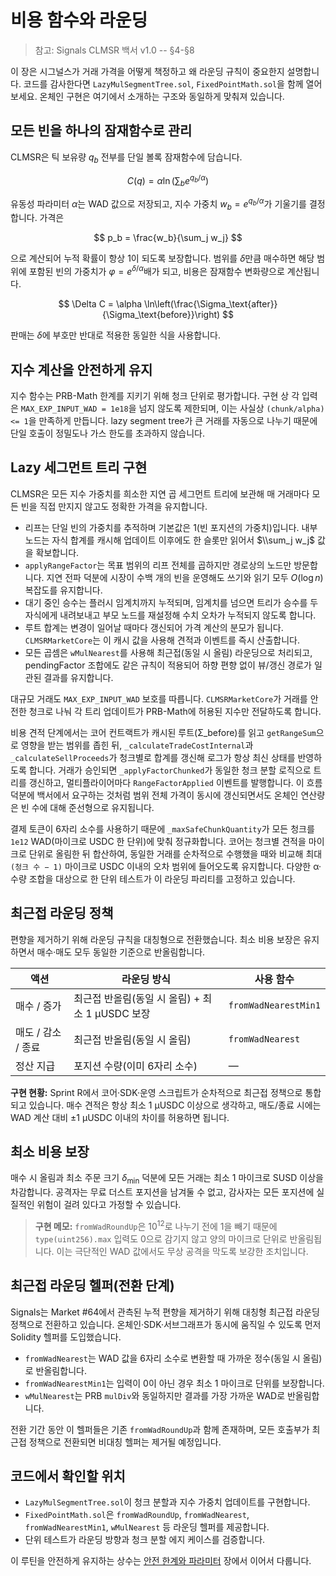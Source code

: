 # 비용 함수와 라운딩

> 참고: Signals CLMSR 백서 v1.0 -- §4-§8

이 장은 시그널스가 거래 가격을 어떻게 책정하고 왜 라운딩 규칙이 중요한지 설명합니다. 코드를 감사한다면 `LazyMulSegmentTree.sol`, `FixedPointMath.sol`을 함께 열어 보세요. 온체인 구현은 여기에서 소개하는 구조와 동일하게 맞춰져 있습니다.

## 모든 빈을 하나의 잠재함수로 관리

CLMSR은 틱 보유량 $q_b$ 전부를 단일 볼록 잠재함수에 담습니다.

$$
C(q) = \alpha \ln \left( \sum_b e^{q_b / \alpha} \right)
$$

유동성 파라미터 $\alpha$는 WAD 값으로 저장되고, 지수 가중치 $w_b = e^{q_b/\alpha}$가 기울기를 결정합니다. 가격은

$$
p_b = \frac{w_b}{\sum_j w_j}
$$

으로 계산되어 누적 확률이 항상 1이 되도록 보장합니다. 범위를 $\delta$만큼 매수하면 해당 범위에 포함된 빈의 가중치가 $\varphi = e^{\delta/\alpha}$배가 되고, 비용은 잠재함수 변화량으로 계산됩니다.

$$
\Delta C = \alpha \ln\left(\frac{\Sigma_\text{after}}{\Sigma_\text{before}}\right)
$$

판매는 $\delta$에 부호만 반대로 적용한 동일한 식을 사용합니다.

## 지수 계산을 안전하게 유지

지수 함수는 PRB-Math 한계를 지키기 위해 청크 단위로 평가합니다. 구현 상 각 입력은 `MAX_EXP_INPUT_WAD = 1e18`을 넘지 않도록 제한되며, 이는 사실상 `(chunk/alpha) <= 1`을 만족하게 만듭니다. lazy segment tree가 큰 거래를 자동으로 나누기 때문에 단일 호출이 정밀도나 가스 한도를 초과하지 않습니다.

## Lazy 세그먼트 트리 구현

CLMSR은 모든 지수 가중치를 희소한 지연 곱 세그먼트 트리에 보관해 매 거래마다 모든 빈을 직접 만지지 않고도 정확한 가격을 유지합니다.

- 리프는 단일 빈의 가중치를 추적하며 기본값은 1(빈 포지션의 가중치)입니다. 내부 노드는 자식 합계를 캐시해 업데이트 이후에도 한 슬롯만 읽어서 $\\sum_j w_j$ 값을 확보합니다.
- `applyRangeFactor`는 목표 범위의 리프 전체를 곱하지만 경로상의 노드만 방문합니다. 지연 전파 덕분에 시장이 수백 개의 빈을 운영해도 쓰기와 읽기 모두 $O(\log n)$ 복잡도를 유지합니다.
- 대기 중인 승수는 플러시 임계치까지 누적되며, 임계치를 넘으면 트리가 승수를 두 자식에게 내려보내고 부모 노드를 재설정해 수치 오차가 누적되지 않도록 합니다.
- 루트 합계는 변경이 일어날 때마다 갱신되어 가격 계산의 분모가 됩니다. `CLMSRMarketCore`는 이 캐시 값을 사용해 견적과 이벤트를 즉시 산출합니다.
- 모든 곱셈은 `wMulNearest`를 사용해 최근접(동일 시 올림) 라운딩으로 처리되고, pendingFactor 조합에도 같은 규칙이 적용되어 하향 편향 없이 뷰/갱신 경로가 일관된 결과를 유지합니다.

대규모 거래도 `MAX_EXP_INPUT_WAD` 보호를 따릅니다. `CLMSRMarketCore`가 거래를 안전한 청크로 나눠 각 트리 업데이트가 PRB-Math에 허용된 지수만 전달하도록 합니다.

비용 견적 단계에서는 코어 컨트랙트가 캐시된 루트(Σ_before)를 읽고 `getRangeSum`으로 영향을 받는 범위를 좁힌 뒤, `_calculateTradeCostInternal`과 `_calculateSellProceeds`가 청크별로 합계를 갱신해 로그가 항상 최신 상태를 반영하도록 합니다. 거래가 승인되면 `_applyFactorChunked`가 동일한 청크 분할 로직으로 트리를 갱신하고, 멀티플라이어마다 `RangeFactorApplied` 이벤트를 발행합니다. 이 흐름 덕분에 백서에서 요구하는 것처럼 범위 전체 가격이 동시에 갱신되면서도 온체인 연산량은 빈 수에 대해 준선형으로 유지됩니다.

결제 토큰이 6자리 소수를 사용하기 때문에 `_maxSafeChunkQuantity`가 모든 청크를 `1e12` WAD(마이크로 USDC 한 단위)에 맞춰 정규화합니다. 코어는 청크별 견적을 마이크로 단위로 올림한 뒤 합산하여, 동일한 거래를 순차적으로 수행했을 때와 비교해 최대 `(청크 수 − 1)` 마이크로 USDC 이내의 오차 범위에 들어오도록 유지합니다. 다양한 α·수량 조합을 대상으로 한 단위 테스트가 이 라운딩 파리티를 고정하고 있습니다.

## 최근접 라운딩 정책

편향을 제거하기 위해 라운딩 규칙을 대칭형으로 전환했습니다. 최소 비용 보장은 유지하면서 매수·매도 모두 동일한 기준으로 반올림합니다.

| 액션 | 라운딩 방식 | 사용 함수 |
| --- | --- | --- |
| 매수 / 증가 | 최근접 반올림(동일 시 올림) + 최소 1 μUSDC 보장 | `fromWadNearestMin1` |
| 매도 / 감소 / 종료 | 최근접 반올림(동일 시 올림) | `fromWadNearest` |
| 정산 지급 | 포지션 수량(이미 6자리 소수) | — |

**구현 현황:** Sprint R에서 코어·SDK·운영 스크립트가 순차적으로 최근접 정책으로 통합되고 있습니다. 매수 견적은 항상 최소 1 μUSDC 이상으로 생각하고, 매도/종료 시에는 WAD 계산 대비 ±1 μUSDC 이내의 차이를 허용하면 됩니다.

## 최소 비용 보장

매수 시 올림과 최소 주문 크기 $\delta_{\min}$ 덕분에 모든 거래는 최소 1 마이크로 SUSD 이상을 차감합니다. 공격자는 무료 더스트 포지션을 남겨둘 수 없고, 감사자는 모든 포지션에 실질적인 위험이 걸려 있다고 가정할 수 있습니다.

> **구현 메모:** `fromWadRoundUp`은 $10^{12}$로 나누기 전에 1을 빼기 때문에 `type(uint256).max` 입력도 0으로 감기지 않고 양의 마이크로 단위로 반올림됩니다. 이는 극단적인 WAD 값에서도 무상 공격을 막도록 보강한 조치입니다.

## 최근접 라운딩 헬퍼(전환 단계)

Signals는 Market #64에서 관측된 누적 편향을 제거하기 위해 대칭형 최근접 라운딩 정책으로 전환하고 있습니다. 온체인·SDK·서브그래프가 동시에 움직일 수 있도록 먼저 Solidity 헬퍼를 도입했습니다.

- `fromWadNearest`는 WAD 값을 6자리 소수로 변환할 때 가까운 정수(동일 시 올림)로 반올림합니다.
- `fromWadNearestMin1`는 입력이 0이 아닌 경우 최소 1 마이크로 단위를 보장합니다.
- `wMulNearest`는 PRB `mulDiv`와 동일하지만 결과를 가장 가까운 WAD로 반올림합니다.

전환 기간 동안 이 헬퍼들은 기존 `fromWadRoundUp`과 함께 존재하며, 모든 호출부가 최근접 정책으로 전환되면 비대칭 헬퍼는 제거될 예정입니다.

## 코드에서 확인할 위치

- `LazyMulSegmentTree.sol`이 청크 분할과 지수 가중치 업데이트를 구현합니다.
- `FixedPointMath.sol`은 `fromWadRoundUp`, `fromWadNearest`, `fromWadNearestMin1`, `wMulNearest` 등 라운딩 헬퍼를 제공합니다.
- 단위 테스트가 라운딩 방향과 청크 분할 에지 케이스를 검증합니다.

이 루틴을 안전하게 유지하는 상수는 [안전 한계와 파라미터](safety-parameters.md) 장에서 이어서 다룹니다.
